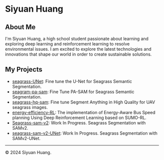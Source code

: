 
# Siyuan Huang

## About Me

I'm Siyuan Huang, a high school student passionate about learning and exploring deep learning and reinforcement learning to resolve environmental issues. I am excited to explore the latest technologies and innovations that shape our world in order to create sustainable solutions.

## My Projects

- [seagrass-UNet](https://github.com/siyuan668/seagrass-UNet): Fine tune the U-Net for Seagrass Semantic Segmentation.
- [seagram-pa-sam](https://github.com/siyuan668/seagram-pa-sam): Fine Tune PA-SAM for Seagrass Semantic Segmentation.
- [seagrass-hq-sam](https://github.com/siyuan668/seagrass-hq-sam): Fine tune Segment Anything in High Quality for UAV seagrass images.
- [energy-efficiency-RL](https://github.com/siyuan668/energy-efficiency-RL): The implementation of Energy-Aware Bus Speed planning Using Deep Reinforcement Learning based on SUMO-RL.
- [Seagrass-sam-v2](https://github.com/siyuan668/Seagrass-sam-v2): Work In Progress. Seagrass Segmentation with SAMv2.
- [seagrass-sam-v2-UNet](https://github.com/siyuan668/seagrass-sam-v2-UNet): Work In Progress. Seagrass Segmentation with SAMv2-UNet.


---

© 2024 Siyuan Huang.